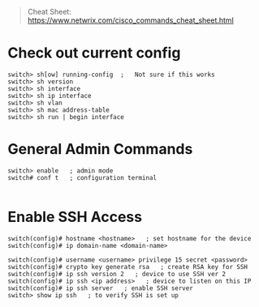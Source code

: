 > Cheat Sheet: https://www.netwrix.com/cisco_commands_cheat_sheet.html
# Check out current config
```
switch> sh[ow] running-config  ;   Not sure if this works
switch> sh version
switch> sh interface
switch> sh ip interface
switch> sh vlan
switch> sh mac address-table
switch> sh run | begin interface

```

# General Admin Commands
```
switch> enable   ; admin mode
switch# conf t   ; configuration terminal


```


# Enable SSH Access
```
switch(config)# hostname <hostname>   ; set hostname for the device
switch(config)# ip domain-name <domain-name>

switch(config)# username <username> privilege 15 secret <password>
switch(config)# crypto key generate rsa   ; create RSA key for SSH
switch(config)# ip ssh version 2   ; device to use SSH ver 2
switch(config)# ip ssh <ip address>   ; device to listen on this IP
switch(config)# ip ssh server   ; enable SSH server
switch> show ip ssh   ; to verify SSH is set up
```
